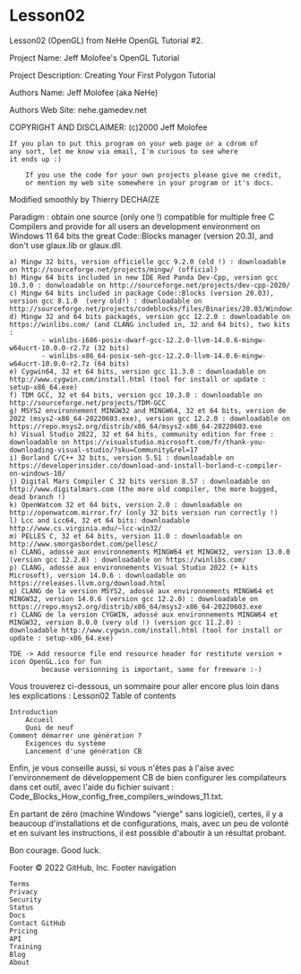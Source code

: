 # Lesson02
Lesson02 (OpenGL) from NeHe
OpenGL Tutorial #2.

Project Name: Jeff Molofee's OpenGL Tutorial

Project Description: Creating Your First Polygon Tutorial

Authors Name: Jeff Molofee (aka NeHe)

Authors Web Site: nehe.gamedev.net

COPYRIGHT AND DISCLAIMER: (c)2000 Jeff Molofee

	If you plan to put this program on your web page or a cdrom of
	any sort, let me know via email, I'm curious to see where
	it ends up :)

        If you use the code for your own projects please give me credit,
        or mention my web site somewhere in your program or it's docs.

 Modified smoothly by Thierry DECHAIZE

Paradigm : obtain one source (only one !) compatible for multiple free C Compilers
    and provide for all users an development environment on Windows 11 64 bits
    the great Code::Blocks manager (version 20.3), and don't use glaux.lib or glaux.dll.

	a) Mingw 32 bits, version officielle gcc 9.2.0 (old !) : downloadable on http://sourceforge.net/projects/mingw/ (official) 
	b) Mingw 64 bits included in new IDE Red Panda Dev-Cpp, version gcc 10.3.0 : donwloadable on http://sourceforge.net/projects/dev-cpp-2020/
	c) Mingw 64 bits included in package Code::Blocks (version 20.03), version gcc 8.1.0  (very old!) : downloadable on http://sourceforge.net/projects/codeblocks/files/Binaries/20.03/Windows/
	d) Mingw 32 and 64 bits packagés, version gcc 12.2.0 : downloadable on  https://winlibs.com/ (and CLANG included in, 32 and 64 bits), two kits :
			- winlibs-i686-posix-dwarf-gcc-12.2.0-llvm-14.0.6-mingw-w64ucrt-10.0.0-r2.7z (32 bits)
			- winlibs-x86_64-posix-seh-gcc-12.2.0-llvm-14.0.6-mingw-w64ucrt-10.0.0-r2.7z (64 bits)
	e) Cygwin64, 32 et 64 bits, version gcc 11.3.0 : downloadable on http://www.cygwin.com/install.html (tool for install or update : setup-x86_64.exe)
	f) TDM GCC, 32 et 64 bits, version gcc 10.3.0 : downloadable on http://sourceforge.net/projects/TDM-GCC
	g) MSYS2 environnement MINGW32 and MINGW64, 32 et 64 bits, version de 2022 (msys2-x86_64-20220603.exe), version gcc 12.2.0 : downloadable on https://repo.msys2.org/distrib/x86_64/msys2-x86_64-20220603.exe
	h) Visual Studio 2022, 32 et 64 bits, community edition for free : downloadable on https://visualstudio.microsoft.com/fr/thank-you-downloading-visual-studio/?sku=Community&rel=17
	i) Borland C/C++ 32 bits, version 5.51 : downloadable on https://developerinsider.co/download-and-install-borland-c-compiler-on-windows-10/
	j) Digital Mars Compiler C 32 bits version 8.57 : downloadable on http://www.digitalmars.com (the more old compiler, the more bugged, dead branch !)
	k) OpenWatcom 32 et 64 bits, version 2.0 : downloadable on http://openwatcom.mirror.fr/ (only 32 bits version run correctly !)
	l) Lcc and Lcc64, 32 et 64 bits: downloadable http://www.cs.virginia.edu/~lcc-win32/
	m) PELLES C, 32 et 64 bits, version 11.0 : downloadable on http://www.smorgasbordet.com/pellesc/
	o) CLANG, adossé aux environnements MINGW64 et MINGW32, version 13.0.0 (version gcc 12.2.0) : downloadable on https://winlibs.com/ 
	p) CLANG, adossé aux environnements Visual Studio 2022 (+ kits Microsoft), version 14.0.6 : downloadable on https://releases.llvm.org/download.html
	q) CLANG de la version MSYS2, adossé aux environnements MINGW64 et MINGW32, version 14.0.6 (version gcc 12.2.0) : downloadable on https://repo.msys2.org/distrib/x86_64/msys2-x86_64-20220603.exe
	r) CLANG de la version CYGWIN, adossé aux environnements MINGW64 et MINGW32, version 8.0.0 (very old !) (version gcc 11.2.0) : downloadable http://www.cygwin.com/install.html (tool for install or update : setup-x86_64.exe)	

    TDE -> Add resource file end resource header for restitute version + icon OpenGL.ico for fun
			because versionning is important, same for freeware :-) 

Vous trouverez ci-dessous, un sommaire pour aller encore plus loin dans les explications :
Lesson02
Table of contents

    Introduction
        Accueil
        Quoi de neuf
    Comment démarrer une génération ?
        Exigences du système
        Lancement d'une génération CB


Enfin, je vous conseille aussi, si vous n'êtes pas à l'aise avec l'environnement de développement CB de bien configurer les compilateurs dans cet outil, avec l'aide du fichier suivant : Code_Blocks_How_config_free_compilers_windows_11.txt.

En partant de zéro (machine Windows "vierge" sans logiciel), certes, il y a beaucoup d'installations et de configurations, mais, avec un peu de volonté et en suivant les instructions, il est possible d'aboutir à un résultat probant.

Bon courage. Good luck.

Footer
© 2022 GitHub, Inc.
Footer navigation

    Terms
    Privacy
    Security
    Status
    Docs
    Contact GitHub
    Pricing
    API
    Training
    Blog
    About

